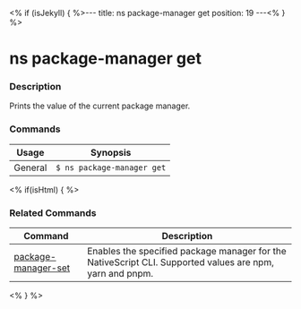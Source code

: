 <% if (isJekyll) { %>---
title: ns package-manager get
position: 19
---<% } %>

# ns package-manager get

### Description

Prints the value of the current package manager.

### Commands

Usage | Synopsis
------|-------
General | `$ ns package-manager get`

<% if(isHtml) { %>

### Related Commands

Command | Description
----------|----------
[package-manager-set](package-manager-set.html) | Enables the specified package manager for the NativeScript CLI. Supported values are npm, yarn and pnpm.
<% } %>